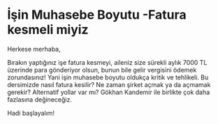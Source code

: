 # İşin Muhasebe Boyutu -Fatura kesmeli miyiz

Herkese merhaba,

Bırakın yaptığınız işe fatura kesmeyi, aileniz size sürekli aylık 7000 TL üzerinde para gönderiyor olsun, bunun bile gelir vergisini ödemek zorundasınız! Yani işin muhasebe boyutu oldukça kritik ve tehlikeli. Bu dersimizde nasıl fatura kesilir? Ne zaman şirket açmak ya da açmamak gerekir? Alternatif yollar var mı? Gökhan Kandemir ile birlikte çok daha fazlasına değineceğiz.

Hadi başlayalım!
